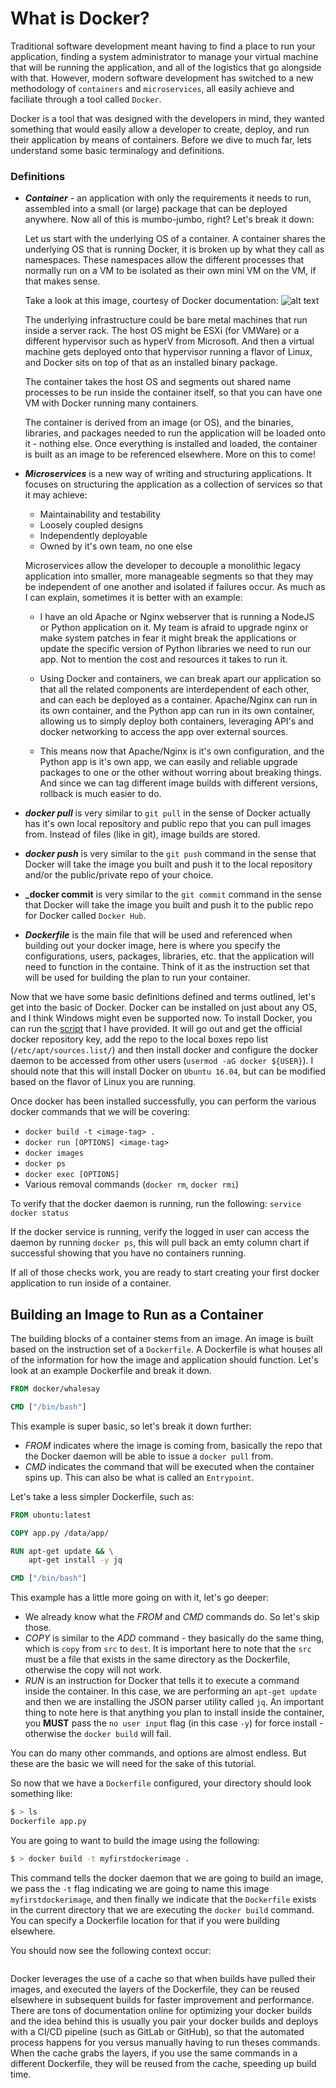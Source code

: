 # What is Docker?

Traditional software development meant having to find a place to run your application, finding a system administrator to manage your virtual machine that will be running the application, and all of the logistics that go alongside with that. However, modern software development has switched to a new methodology of `containers` and `microservices`, all easily achieve and faciliate through a tool called `Docker`. 

Docker is a tool that was designed with the developers in mind, they wanted something that would easily allow a developer to create, deploy, and run their application by means of containers. Before we dive to much far, lets understand some basic terminalogy and definitions.

### Definitions
- <b>_Container_</b> - an application with only the requirements it needs to run, assembled into a small (or large) package that can be deployed anywhere. Now all of this is mumbo-jumbo, right? Let's break it down:

    Let us start with the underlying OS of a container. A container shares the underlying OS that is running Docker, it is broken up by what they call as namespaces. These namespaces allow the different processes that normally run on a VM to be isolated as their own mini VM on the VM, if that makes sense.

    Take a look at this image, courtesy of Docker documentation:
    ![alt text][logo]

    [logo]: https://docs.docker.com/images/Container%402x.png "Container Layout"

    The underlying infrastructure could be bare metal machines that run inside a server rack. The host OS might be ESXi (for VMWare) or a different hypervisor such as hyperV from Microsoft. And then a virtual machine gets deployed onto that hypervisor running a flavor of Linux, and Docker sits on top of that as an installed binary package. 

    The container takes the host OS and segments out shared name processes to be run inside the container itself, so that you can have one VM with Docker running many containers.

    The container is derived from an image (or OS), and the binaries, libraries, and packages needed to run the application will be loaded onto it - nothing else. Once everything is installed and loaded, the container is built as an image to be referenced elsewhere. More on this to come!

- <b>_Microservices_</b> is a new way of writing and structuring applications. It focuses on structuring the application as a collection of services so that it may achieve:
    - Maintainability and testability
    - Loosely coupled designs
    - Independently deployable
    - Owned by it's own team, no one else

    Microservices allow the developer to decouple a monolithic legacy application into smaller, more manageable segments so that they may be independent of one another and isolated if failures occur. As much as I can explain, sometimes it is better with an example:
    - I have an old Apache or Nginx webserver that is running a NodeJS or Python application on it. My team is afraid to upgrade nginx or make system patches in fear it might break the applications or update the specific version of Python libraries we need to run our app. Not to mention the cost and resources it takes to run it.

    - Using Docker and containers, we can break apart our application so that all the related components are interdependent of each other, and can each be deployed as a container. Apache/Nginx can run in its own container, and the Python app can run in its own container, allowing us to simply deploy both containers, leveraging API's and docker networking to access the app over external sources.

    - This means now that Apache/Nginx is it's own configuration, and the Python app is it's own app, we can easily and reliable upgrade packages to one or the other without worring about breaking things. And since we can tag different image builds with different versions, rollback is much easier to do.

- <b>_docker pull_</b> is very similar to `git pull` in the sense of Docker actually has it's own local repository and public repo that you can pull images from. Instead of files (like in git), image builds are stored.

- <b>_docker push_</b> is very similar to the `git push` command in the sense that Docker will take the image you built and push it to the local repository and/or the public/private repo of your choice.

- <b>_docker commit</b> is very similar to the `git commit` command in the sense that Docker will take the image you built and push it to the public repo for Docker called `Docker Hub`.

- <b>_Dockerfile_</b> is the main file that will be used and referenced when building out your docker image, here is where you specify the configurations, users, packages, libraries, etc. that the application will need to function in the containe. Think of it as the instruction set that will be used for building the plan to run your container.

Now that we have some basic definitions defined and terms outlined, let's get into the basic of Docker. Docker can be installed on just about any OS, and I think Windows might even be supported now. To install Docker, you can run the [script](https://github.com/jbmcfarlin31/raw/master/install_docker.sh) that I have provided. It will go out and get the official docker repository key, add the repo to the local boxes repo list (`/etc/apt/sources.list/`) and then install docker and configure the docker daemon to be accessed from other users (`usermod -aG docker ${USER}`). I should note that this will install Docker on `Ubuntu 16.04`, but can be modified based on the flavor of Linux you are running.

Once docker has been installed successfully, you can perform the various docker commands that we will be covering:
- `docker build -t <image-tag> .`
- `docker run [OPTIONS] <image-tag>`
- `docker images`
- `docker ps`
- `docker exec [OPTIONS]`
- Various removal commands (`docker rm`, `docker rmi`)

To verify that the docker daemon is running, run the following:
`service docker status`

If the docker service is running, verify the logged in user can access the daemon by running `docker ps`, this will pull back an emty column chart if successful showing that you have no containers running.

If all of those checks work, you are ready to start creating your first docker application to run inside of a container.

## Building an Image to Run as a Container

The building blocks of a container stems from an image. An image is built based on the instruction set of a `Dockerfile`. A Dockerfile is what houses all of the information for how the image and application should function. Let's look at an example Dockerfile and break it down.

```Dockerfile
FROM docker/whalesay

CMD ["/bin/bash"]
```

This example is super basic, so let's break it down further:
- _FROM_ indicates where the image is coming from, basically the repo that the Docker daemon will be able to issue a `docker pull` from.
- _CMD_ indicates the command that will be executed when the container spins up. This can also be what is called an `Entrypoint`. 

Let's take a less simpler Dockerfile, such as:
```Dockerfile
FROM ubuntu:latest

COPY app.py /data/app/

RUN apt-get update && \
    apt-get install -y jq

CMD ["/bin/bash"]
```

This example has a little more going on with it, let's go deeper:
- We already know what the _FROM_ and _CMD_ commands do. So let's skip those.
- _COPY_ is similar to the _ADD_ command - they basically do the same thing, which is `copy` from `src` to `dest`. It is important here to note that the `src` must be a file that exists in the same directory as the Dockerfile, otherwise the copy will not work.
- _RUN_ is an instruction for Docker that tells it to execute a command inside the container. In this case, we are performing an `apt-get update` and then we are installing the JSON parser utility called `jq`. An important thing to note here is that anything you plan to install inside the container, you <b>MUST</b> pass the `no user input` flag (in this case `-y`) for force install - otherwise the `docker build` will fail.

You can do many other commands, and options are almost endless. But these are the basic we will need for the sake of this tutorial.

So now that we have a `Dockerfile` configured, your directory should look something like:
```bash
$ > ls
Dockerfile app.py
```
You are going to want to build the image using the following:
```bash
$ > docker build -t myfirstdockerimage .
```
This command tells the docker daemon that we are going to build an image, we pass the `-t` flag indicating we are going to name this image `myfirstdockerimage`, and then finally we indicate that the `Dockerfile` exists in the current directory that we are executing the `docker build` command. You can specify a Dockerfile location for that if you were building elsewhere.

You should now see the following context occur:
```bash

```

Docker leverages the use of a cache so that when builds have pulled their images, and executed the layers of the Dockerfile, they can be reused elsewhere in subsequent builds for faster improvement and performance. There are tons of documentation online for optimizing your docker builds and the idea behind this is usually you pair your docker builds and deploys with a CI/CD pipeline (such as GitLab or GitHub), so that the automated process happens for you versus manually having to run theses commands. When the cache grabs the layers, if you use the same commands in a different Dockerfile, they will be reused from the cache, speeding up build time.